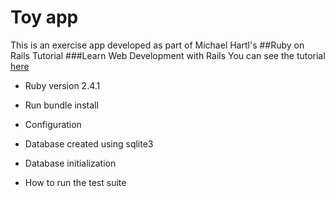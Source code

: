 # Toy app

This is an exercise app developed as part of Michael Hartl's
##Ruby on Rails Tutorial
###Learn Web Development with Rails
You can see the tutorial [here](https://www.railstutorial.org/book)

* Ruby version 2.4.1

* Run bundle install

* Configuration

* Database created using sqlite3

* Database initialization

* How to run the test suite
